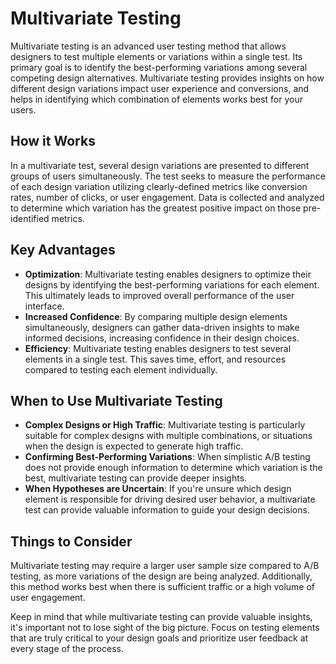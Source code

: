 # Multivariate Testing

Multivariate testing is an advanced user testing method that allows designers to test multiple elements or variations within a single test. Its primary goal is to identify the best-performing variations among several competing design alternatives. Multivariate testing provides insights on how different design variations impact user experience and conversions, and helps in identifying which combination of elements works best for your users.

## How it Works

In a multivariate test, several design variations are presented to different groups of users simultaneously. The test seeks to measure the performance of each design variation utilizing clearly-defined metrics like conversion rates, number of clicks, or user engagement. Data is collected and analyzed to determine which variation has the greatest positive impact on those pre-identified metrics. 

## Key Advantages

- **Optimization**: Multivariate testing enables designers to optimize their designs by identifying the best-performing variations for each element. This ultimately leads to improved overall performance of the user interface.
- **Increased Confidence**: By comparing multiple design elements simultaneously, designers can gather data-driven insights to make informed decisions, increasing confidence in their design choices.
- **Efficiency**: Multivariate testing enables designers to test several elements in a single test. This saves time, effort, and resources compared to testing each element individually.

## When to Use Multivariate Testing

- **Complex Designs or High Traffic**: Multivariate testing is particularly suitable for complex designs with multiple combinations, or situations when the design is expected to generate high traffic.
- **Confirming Best-Performing Variations**: When simplistic A/B testing does not provide enough information to determine which variation is the best, multivariate testing can provide deeper insights.
- **When Hypotheses are Uncertain**: If you're unsure which design element is responsible for driving desired user behavior, a multivariate test can provide valuable information to guide your design decisions.

## Things to Consider

Multivariate testing may require a larger user sample size compared to A/B testing, as more variations of the design are being analyzed. Additionally, this method works best when there is sufficient traffic or a high volume of user engagement. 

Keep in mind that while multivariate testing can provide valuable insights, it's important not to lose sight of the big picture. Focus on testing elements that are truly critical to your design goals and prioritize user feedback at every stage of the process.
